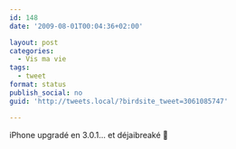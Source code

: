 ```yaml
---
id: 148
date: '2009-08-01T00:04:36+02:00'

layout: post
categories:
  - Vis ma vie
tags:
  - tweet
format: status
publish_social: no
guid: 'http://tweets.local/?birdsite_tweet=3061085747'

---
```


iPhone upgradé en 3.0.1… et déjaibreaké 🙁